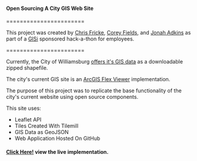 #### Open Sourcing A City GIS Web Site
=======================

This project was created by [Chris Fricke](https://github.com/bmoregeo), [Corey Fields](https://github.com/fieldsco), and [Jonah Adkins](https://github.com/jonahadkins) as part of a [GISi](http://gisinc.com/) sponsored hack-a-thon for employees.

=======================

Currently, the City of Williamsburg [offers it's GIS data](http://www.williamsburgva.gov/Index.aspx?page=793) as a downloadable  
zipped shapefile.

The city's current GIS site is an [ArcGIS Flex Viewer](http://williamsburg.timmons.com/flex/index.html) implementation.

The purpose of this project was to replicate the base functionality of the city's current website using open source components.

This site uses:
* Leaflet API
* Tiles Created With Tilemill
* GIS Data as GeoJSON
* Web Application Hosted On GitHub


#### [Click Here!](http://gis-pluggedin.github.io/web/) view the live implementation.
